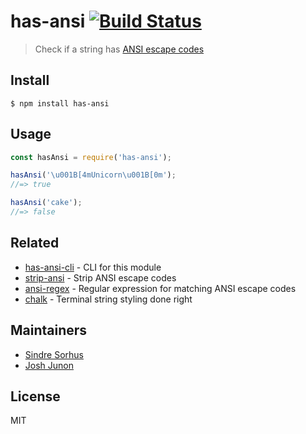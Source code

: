 # has-ansi [![Build Status](https://travis-ci.org/chalk/has-ansi.svg?branch=master)](https://travis-ci.org/chalk/has-ansi)

> Check if a string has [ANSI escape codes](https://en.wikipedia.org/wiki/ANSI_escape_code)


## Install

```
$ npm install has-ansi
```


## Usage

```js
const hasAnsi = require('has-ansi');

hasAnsi('\u001B[4mUnicorn\u001B[0m');
//=> true

hasAnsi('cake');
//=> false
```


## Related

- [has-ansi-cli](https://github.com/chalk/has-ansi-cli) - CLI for this module
- [strip-ansi](https://github.com/chalk/strip-ansi) - Strip ANSI escape codes
- [ansi-regex](https://github.com/chalk/ansi-regex) - Regular expression for matching ANSI escape codes
- [chalk](https://github.com/chalk/chalk) - Terminal string styling done right


## Maintainers

- [Sindre Sorhus](https://github.com/sindresorhus)
- [Josh Junon](https://github.com/qix-)

## License

MIT
